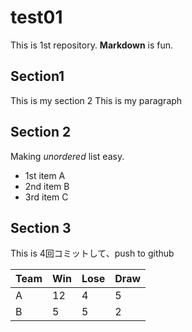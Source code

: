 # test01
 
This is 1st repository.
**Markdown** is fun.

## Section1
This is my section 2
This is my paragraph

## Section 2
Making *unordered* list easy.

- 1st item A
- 2nd item B
- 3rd item C

## Section 3
 This is 4回コミットして、push to github

 | Team | Win | Lose | Draw |
 |-------|------|-------|-------|
 |A|12|4|5
 |B|5|5|2
